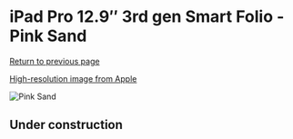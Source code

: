 # iPad Pro 12.9″ 3rd gen Smart Folio - Pink Sand

[Return to previous page](/ipad_pro2)

[High-resolution image from Apple](https://store.storeimages.cdn-apple.com/8756/as-images.apple.com/is/MVQN2?wid=4500&hei=4500&fmt=png)

<div style="width: 512px"><img src="/almost_uncompressed/MVQN2.webp" alt="Pink Sand"></div>

## Under construction
